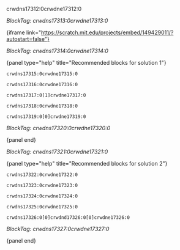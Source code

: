 crwdns17312:0crwdne17312:0

*BlockTag: crwdns17313:0crwdne17313:0*

{iframe link="https://scratch.mit.edu/projects/embed/149429011/?autostart=false"}

*BlockTag: crwdns17314:0crwdne17314:0*

{panel type="help" title="Recommended blocks for solution 1"}

<pre><code class="scratch:split:random">crwdns17315:0crwdne17315:0
</code></pre>

<pre><code class="scratch:split:random">crwdns17316:0crwdne17316:0
</code></pre>

<pre><code class="scratch:split:random">crwdns17317:0[1]crwdne17317:0
</code></pre>

<pre><code class="scratch:split:random">crwdns17318:0crwdne17318:0
</code></pre>

<pre><code class="scratch:split:random">crwdns17319:0[0]crwdne17319:0
</code></pre>

*BlockTag: crwdns17320:0crwdne17320:0*

{panel end}

*BlockTag: crwdns17321:0crwdne17321:0*

{panel type="help" title="Recommended blocks for solution 2"}

<pre><code class="scratch:split:random">crwdns17322:0crwdne17322:0
</code></pre>

<pre><code class="scratch:split:random">crwdns17323:0crwdne17323:0
</code></pre>

<pre><code class="scratch:split:random">crwdns17324:0crwdne17324:0
</code></pre>

<pre><code class="scratch:split:random">crwdns17325:0crwdne17325:0
</code></pre>

<pre><code class="scratch:split:random">crwdns17326:0[0]crwdnd17326:0[0]crwdne17326:0
</code></pre>

*BlockTag: crwdns17327:0crwdne17327:0*

{panel end}